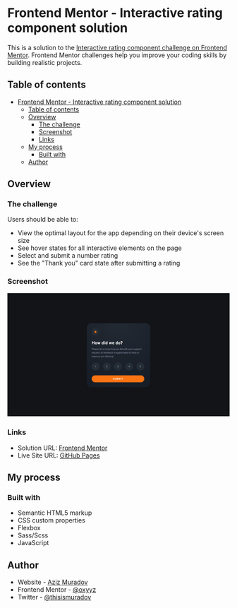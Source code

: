 # Frontend Mentor - Interactive rating component solution

This is a solution to the [Interactive rating component challenge on Frontend Mentor](https://www.frontendmentor.io/challenges/interactive-rating-component-koxpeBUmI). Frontend Mentor challenges help you improve your coding skills by building realistic projects.

## Table of contents

- [Frontend Mentor - Interactive rating component solution](#frontend-mentor---interactive-rating-component-solution)
  - [Table of contents](#table-of-contents)
  - [Overview](#overview)
    - [The challenge](#the-challenge)
    - [Screenshot](#screenshot)
    - [Links](#links)
  - [My process](#my-process)
    - [Built with](#built-with)
  - [Author](#author)

## Overview

### The challenge

Users should be able to:

- View the optimal layout for the app depending on their device's screen size
- See hover states for all interactive elements on the page
- Select and submit a number rating
- See the "Thank you" card state after submitting a rating

### Screenshot

![](./screenshot.png)

### Links

- Solution URL: [Frontend Mentor](https://www.frontendmentor.io/solutions/interactive-rating-component-with-sassscss-javascript-ZXpAkbcXzp)
- Live Site URL: [GitHub Pages](https://oxyyz.github.io/interactive-rating-component-frontend-mentor-solutuion/)

## My process

### Built with

- Semantic HTML5 markup
- CSS custom properties
- Flexbox
- Sass/Scss
- JavaScript

## Author

- Website - [Aziz Muradov](https://www.muradov.uz)
- Frontend Mentor - [@oxyyz](https://www.frontendmentor.io/profile/oxyyz)
- Twitter - [@thisismuradov](https://www.twitter.com/thisismuradov)
